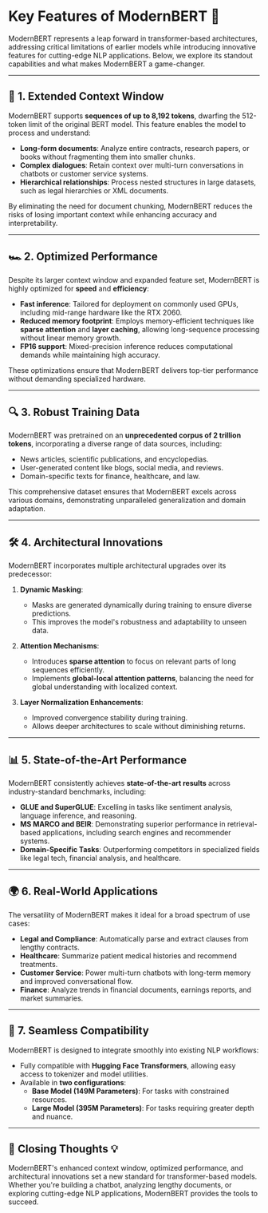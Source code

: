 # Key Features of ModernBERT 🚀

ModernBERT represents a leap forward in transformer-based architectures, addressing critical limitations of earlier models while introducing innovative features for cutting-edge NLP applications. Below, we explore its standout capabilities and what makes ModernBERT a game-changer.

---

## 📜 1. Extended Context Window

ModernBERT supports **sequences of up to 8,192 tokens**, dwarfing the 512-token limit of the original BERT model. This feature enables the model to process and understand:

- **Long-form documents**: Analyze entire contracts, research papers, or books without fragmenting them into smaller chunks.
- **Complex dialogues**: Retain context over multi-turn conversations in chatbots or customer service systems.
- **Hierarchical relationships**: Process nested structures in large datasets, such as legal hierarchies or XML documents.

By eliminating the need for document chunking, ModernBERT reduces the risks of losing important context while enhancing accuracy and interpretability.

---

## 🏎️ 2. Optimized Performance

Despite its larger context window and expanded feature set, ModernBERT is highly optimized for **speed** and **efficiency**:

- **Fast inference**: Tailored for deployment on commonly used GPUs, including mid-range hardware like the RTX 2060.
- **Reduced memory footprint**: Employs memory-efficient techniques like **sparse attention** and **layer caching**, allowing long-sequence processing without linear memory growth.
- **FP16 support**: Mixed-precision inference reduces computational demands while maintaining high accuracy.

These optimizations ensure that ModernBERT delivers top-tier performance without demanding specialized hardware.

---

## 🔍 3. Robust Training Data

ModernBERT was pretrained on an **unprecedented corpus of 2 trillion tokens**, incorporating a diverse range of data sources, including:

- News articles, scientific publications, and encyclopedias.
- User-generated content like blogs, social media, and reviews.
- Domain-specific texts for finance, healthcare, and law.

This comprehensive dataset ensures that ModernBERT excels across various domains, demonstrating unparalleled generalization and domain adaptation.

---

## 🛠️ 4. Architectural Innovations

ModernBERT incorporates multiple architectural upgrades over its predecessor:

1. **Dynamic Masking**:

    - Masks are generated dynamically during training to ensure diverse predictions.
    - This improves the model's robustness and adaptability to unseen data.
   
2. **Attention Mechanisms**:

    - Introduces **sparse attention** to focus on relevant parts of long sequences efficiently.
    - Implements **global-local attention patterns**, balancing the need for global understanding with localized context.

3. **Layer Normalization Enhancements**:

    - Improved convergence stability during training.
    - Allows deeper architectures to scale without diminishing returns.

---

## 📊 5. State-of-the-Art Performance

ModernBERT consistently achieves **state-of-the-art results** across industry-standard benchmarks, including:

- **GLUE and SuperGLUE**: Excelling in tasks like sentiment analysis, language inference, and reasoning.
- **MS MARCO and BEIR**: Demonstrating superior performance in retrieval-based applications, including search engines and recommender systems.
- **Domain-Specific Tasks**: Outperforming competitors in specialized fields like legal tech, financial analysis, and healthcare.

---

## 🌍 6. Real-World Applications

The versatility of ModernBERT makes it ideal for a broad spectrum of use cases:

- **Legal and Compliance**: Automatically parse and extract clauses from lengthy contracts.
- **Healthcare**: Summarize patient medical histories and recommend treatments.
- **Customer Service**: Power multi-turn chatbots with long-term memory and improved conversational flow.
- **Finance**: Analyze trends in financial documents, earnings reports, and market summaries.

---

## 🎯 7. Seamless Compatibility

ModernBERT is designed to integrate smoothly into existing NLP workflows:

- Fully compatible with **Hugging Face Transformers**, allowing easy access to tokenizer and model utilities.
- Available in **two configurations**:
    - **Base Model (149M Parameters)**: For tasks with constrained resources.
    - **Large Model (395M Parameters)**: For tasks requiring greater depth and nuance.

---

## 🏁 Closing Thoughts 💡

ModernBERT's enhanced context window, optimized performance, and architectural innovations set a new standard for transformer-based models. Whether you're building a chatbot, analyzing lengthy documents, or exploring cutting-edge NLP applications, ModernBERT provides the tools to succeed.